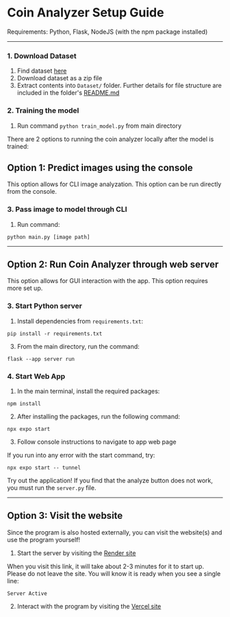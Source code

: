 
# Coin Analyzer Setup Guide
Requirements: Python, Flask, NodeJS (with the npm package installed)

---

### 1. Download Dataset
1. Find dataset [here](https://www.kaggle.com/datasets/sergiosaharovskiy/uscoins)
2. Download dataset as a zip file
3. Extract contents into `Dataset/` folder. Further details for file structure are included in the folder's [README.md](Dataset/README.md)

### 2. Training the model

1. Run command `python train_model.py` from main directory

There are 2 options to running the coin analyzer locally after the model is trained:

## Option 1: Predict images using the console

This option allows for CLI image analyzation. This option can be run directly from the console.

### 3. Pass image to model through CLI

1. Run command:

```
python main.py [image path]
```

---

## Option 2: Run Coin Analyzer through web server

This option allows for GUI interaction with the app. This option requires more set up.

### 3. Start Python server

1. Install dependencies from `requirements.txt`:
```
pip install -r requirements.txt
```

3. From the main directory, run the command:

```
flask --app server run
``` 
### 4. Start Web App

1. In the main terminal, install the required packages:

```
npm install
```

2. After installing the packages, run the following command:

```
npx expo start
```
3. Follow console instructions to navigate to app web page

If you run into any error with the start command, try:

```
npx expo start -- tunnel
```
Try out the application! If you find that the analyze button does not work, you must run the ```server.py``` file.

---
## Option 3: Visit the website 

Since the program is also hosted externally, you can visit the website(s) and use the program yourself!

1. Start the server by visiting the [Render site](https://banknoteanalyzer-so7n.onrender.com/)

When you visit this link, it will take about 2-3 minutes for it to start up. Please do not leave the site. You will know it is ready when you see a single line:

```
Server Active
```

2. Interact with the program by visiting the [Vercel site](https://banknote-analyzer-mdym.vercel.app/)

